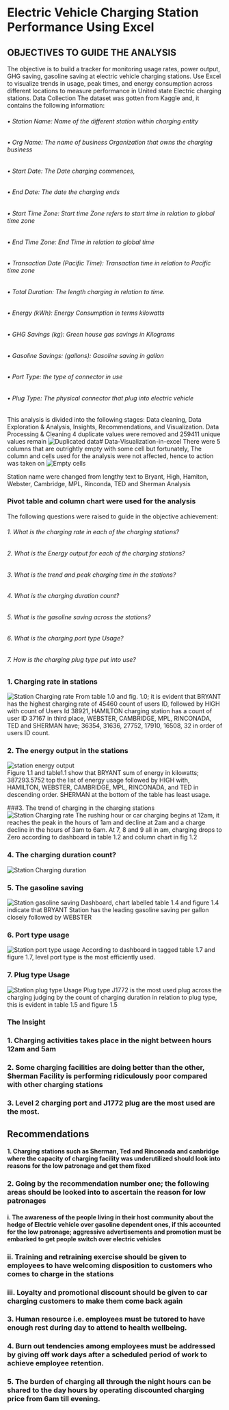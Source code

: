 # Electric Vehicle Charging Station Performance Using Excel
## OBJECTIVES TO GUIDE THE ANALYSIS
The objective is to build a tracker for monitoring usage rates, power output, GHG saving, gasoline saving at electric vehicle charging stations. Use Excel to visualize trends in usage, peak times, and energy consumption across different locations to measure performance in United state Electric charging stations.
Data Collection 
The dataset was gotten from Kaggle and, it contains the following information:
###### •	Station Name: Name of the different station within charging entity
###### •	Org Name: The name of business Organization that owns the charging business 
###### •	Start Date: The Date charging commences, 
###### •	End Date: The date the charging ends
###### •	Start Time Zone: Start time Zone refers to start time in relation to global time zone
###### •	End Time Zone: End Time in relation to global time
###### •	Transaction Date (Pacific Time): Transaction time in relation to Pacific time zone
###### •	Total Duration: The length charging in relation to time.
###### •	Energy (kWh): Energy Consumption in terms kilowatts 
###### •	GHG Savings (kg): Green house gas savings in Kilograms
###### •	Gasoline Savings: (gallons): Gasoline saving in gallon 
###### •	Port Type: the type of connector in use
###### •	Plug Type: The physical connector that plug into electric vehicle
This analysis is divided into the following stages: Data cleaning, Data Exploration & Analysis, Insights, Recommendations, and Visualization.
Data Processing & Cleaning
4 duplicate values were removed and 259411 unique values remain
![Duplicated data](https://github.com/user-attachments/assets/1f94e164-a3ce-4627-b888-bf5e549816b8)# Data-Visualization-in-excel
There were 5 columns that are outrightly empty with some cell but fortunately, The column and cells used for the analysis were not affected, hence to action was taken on 
![Empty cells](https://github.com/user-attachments/assets/cf529f26-f79e-447e-bad3-ab0241c84580)

Station name were changed from lengthy text to Bryant, High, Hamiton, Webster, Cambridge, MPL, Rinconda, TED and Sherman
Analysis
### Pivot table and column chart were used for the analysis
The following questions were raised to guide in the objective achievement:
###### 1.	What is the charging rate in each of the charging stations?
###### 2.	What is the Energy output for each of the charging stations?
###### 3.	What is the trend and peak charging time in the stations?
###### 4.	What is the charging duration count?
###### 5.	What is the gasoline saving across the stations?
###### 6.	What is the charging port type Usage?
###### 7.	How is the charging plug type put into use?


### 1.	Charging rate in stations
![Station Charging rate](https://github.com/user-attachments/assets/9ccb0327-e3a1-4ef5-a5f7-c4cf021cb246)
From table 1.0 and fig. 1.0; it is evident that BRYANT has  the highest charging rate of 45460 count of users ID, followed by HIGH with count of Users Id 38921, HAMILTON charging station has a count of user ID 37167 in third place, WEBSTER, CAMBRIDGE, MPL, RINCONADA, TED and SHERMAN have; 36354, 31636, 27752, 17910, 16508, 32  in order of users ID count.

### 2.	The energy output in the stations
![station energy  output](https://github.com/user-attachments/assets/5ee90153-2662-42a2-a26a-488ae067506e)         
Figure 1.1 and table1.1 show that BRYANT sum of energy in kilowatts; 387293.5752 top the list of energy usage followed by HIGH with, HAMILTON, WEBSTER, CAMBRIDGE, MPL, RINCONADA, and TED in descending order. SHERMAN at the bottom of the table has least usage.

###3.	The trend of charging in the charging stations
![Station Charging rate](https://github.com/user-attachments/assets/16a79980-d790-477a-b612-cb7f746afdd3)
The rushing hour or car charging begins at 12am, it reaches the peak in the hours of 1am and decline at 2am and a charge decline in the hours of 3am to 6am. At 7, 8 and 9 all in am, charging drops to Zero according to dashboard in table 1.2 and column chart in fig 1.2

### 4.	The charging duration count?                                                                               
![Station Charging duration](https://github.com/user-attachments/assets/eb97b67a-cd37-42a2-b449-5ba0ba1230d5)

### 5.	The gasoline saving
![Station gasoline saving](https://github.com/user-attachments/assets/3a69cf59-abb7-4a17-afd8-8fd16063f0df)
Dashboard, chart labelled table 1.4 and figure 1.4 indicate that BRYANT Station has the leading gasoline saving per gallon closely followed by WEBSTER
### 6.	Port type usage
![Station port type usage](https://github.com/user-attachments/assets/50f2fea5-8a8f-45ed-9c49-996299aebe0f)
According to dashboard in tagged table 1.7 and figure 1.7, level port type is the most efficiently used.

### 7.	Plug type Usage	
![Station plug type Usage](https://github.com/user-attachments/assets/312d6a08-63b2-4db1-a79e-2b0ef58ff79c)
Plug type J1772 is the most used plug across the charging judging by the count of charging duration in relation to plug type, this is evident in table 1.5 and figure 1.5

### The Insight
### 1.	Charging activities takes place in the night between hours 12am and 5am
### 2.	Some charging facilities are doing better than the other, Sherman Facility is performing ridiculously poor compared with other charging stations
### 3.	Level 2 charging port and J1772 plug are the most used are the most.

## Recommendations
#### 1.	Charging stations such as Sherman, Ted and Rinconada and canbridge where the capacity of charging facility was underutilized should look into reasons for the low patronage and get them fixed
### 2.	Going by the recommendation number one; the following areas should be looked into to ascertain the reason for low patronages 
#### i.	The awareness of the people living in their host community about the hedge of Electric vehicle over gasoline dependent ones, if this accounted for the low patronage; aggressive advertisements and promotion must be embarked to get people switch over electric vehicles
### ii.	Training and retraining exercise should be given to employees to have welcoming disposition to customers who comes to charge in the stations
### iii.	 Loyalty and promotional discount should be given to car charging customers to make them come back again
### 3.	Human resource i.e. employees must be tutored to have enough rest during day to attend to health wellbeing.
### 4.	Burn out tendencies among employees must be addressed by giving off work days after a scheduled period of work to achieve employee retention.
### 5.	The burden of charging all through the night hours can be shared to the day hours by operating discounted charging price from 6am till evening.    









